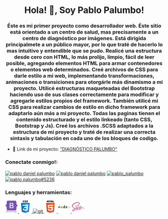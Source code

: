 <h1 align="center">Hola! 👋, Soy Pablo Palumbo!</h1>
<h3 align="center">Éste es mi primer proyecto como desarrollador web. Éste sitio está orientado a un centro de salud, mas precisamente a un centro de diagnóstico por imágenes. Está dirigida principalmete a un público mayor, por lo que traté de hacerlo lo mas intuitivo y entendible que se pudo. Realicé una estructura desde cero con HTML, lo más prolijo, limpio, fácil de leer posible, agregando elementos HTML para armar contenedores o elementos web determinados. Creé archivos de CSS para darle estilo a mi web, implementando transformaciones, animaciones o transiciones para otorgárle más dinamismo a mi proyecto. Utilicé estructuras maqueteadas del Bootstrap haciendo uso de sus clases correctamente para modificar y agregarle estilos propios del framework. También utilicé mi CSS para realizar cambios de estilo en dicho framework para adaptarlo aún más a mi proyecto. Todas las paginas tienen el contenido estructurado y el estilo linkeado (tanto CSS, Bootstrap y Js). Creé los archivos .SCSS adaptados a la estructura de mi proyecto y traté de realizar una correcta sintaxis y tabulación en cada uno de los bloques de codigo.</h3>

- 🔭 Link de mi proyecto: ["DIAGNÓSTICO PALUMBO"](https://pablo-1991.github.io/DIAGNOSTICO_PALUMBO/)

<h3 align="left">Conectate conmigo!:</h3>
<p align="left">
<a href="https://linkedin.com/in/pablo-daniel-palumbo-66a72977/" target="blank"><img align="center" src="https://raw.githubusercontent.com/rahuldkjain/github-profile-readme-generator/master/src/images/icons/Social/linked-in-alt.svg" alt="pablo daniel palumbo" height="30" width="40" /></a>
<a href="https://fb.com/pablo.d.palumbo" target="blank"><img align="center" src="https://raw.githubusercontent.com/rahuldkjain/github-profile-readme-generator/master/src/images/icons/Social/facebook.svg" alt="pablo daniel palumbo" height="30" width="40" /></a>
<a href="https://instagram.com/pablo_palumbo" target="blank"><img align="center" src="https://raw.githubusercontent.com/rahuldkjain/github-profile-readme-generator/master/src/images/icons/Social/instagram.svg" alt="pablo_palumbo" height="30" width="40" /></a>
<a href="https://discord.gg/#5236" target="blank"><img align="center" src="https://raw.githubusercontent.com/rahuldkjain/github-profile-readme-generator/master/src/images/icons/Social/discord.svg" alt="pablo palumbo#5236" height="30" width="40" /></a>
</p>

<h3 align="left">Lenguajes y herramientas:</h3>
<p align="left"> <a href="https://getbootstrap.com" target="_blank" rel="noreferrer"> <img src="https://raw.githubusercontent.com/devicons/devicon/master/icons/bootstrap/bootstrap-plain-wordmark.svg" alt="bootstrap" width="40" height="40"/> </a> <a href="https://www.w3schools.com/css/" target="_blank" rel="noreferrer"> <img src="https://raw.githubusercontent.com/devicons/devicon/master/icons/css3/css3-original-wordmark.svg" alt="css3" width="40" height="40"/> </a> <a href="https://git-scm.com/" target="_blank" rel="noreferrer"> <img src="https://www.vectorlogo.zone/logos/git-scm/git-scm-icon.svg" alt="git" width="40" height="40"/> </a> <a href="https://www.w3.org/html/" target="_blank" rel="noreferrer"> <img src="https://raw.githubusercontent.com/devicons/devicon/master/icons/html5/html5-original-wordmark.svg" alt="html5" width="40" height="40"/> </a> <a href="https://nodejs.org" target="_blank" rel="noreferrer"> <img src="https://raw.githubusercontent.com/devicons/devicon/master/icons/nodejs/nodejs-original-wordmark.svg" alt="nodejs" width="40" height="40"/> </a> <a href="https://sass-lang.com" target="_blank" rel="noreferrer"> <img src="https://raw.githubusercontent.com/devicons/devicon/master/icons/sass/sass-original.svg" alt="sass" width="40" height="40"/> </a> </p>